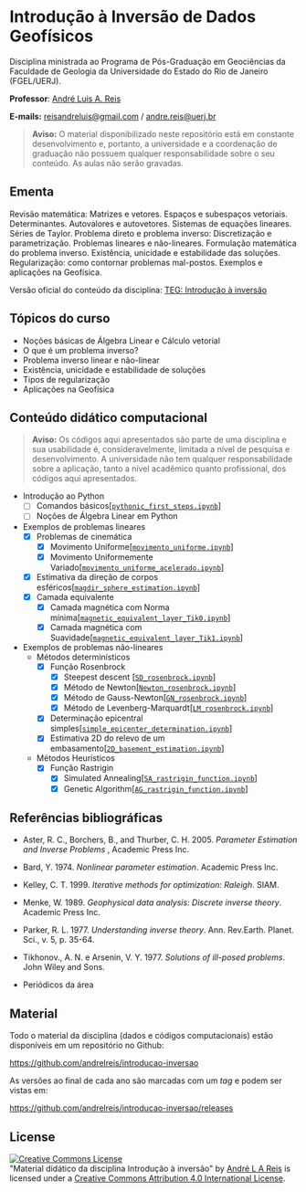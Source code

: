# Introdução à Inversão de Dados Geofísicos

Disciplina ministrada ao Programa de Pós-Graduação em Geociências da Faculdade de Geologia da Universidade do Estado do Rio de Janeiro (FGEL/UERJ).

**Professor**: [André Luis A. Reis](https://www.pinga-lab.org/people/andre.html)

**E-mails:** reisandreluis@gmail.com / andre.reis@uerj.br

>**Aviso:** O material disponibilizado neste repositório está em constante desenvolvimento e, portanto, a universidade e a coordenação de graduação não possuem qualquer responsabilidade sobre o seu conteúdo. As aulas não serão gravadas.

## Ementa

Revisão matemática: Matrizes e vetores. Espaços e subespaços vetoriais. Determinantes. Autovalores e autovetores. Sistemas de equações lineares. Séries de Taylor. Problema direto e problema inverso: Discretização e parametrização. Problemas lineares e não-lineares. Formulação matemática do problema inverso. Existência, unicidade e estabilidade das soluções. Regularização: como contornar
problemas mal-postos. Exemplos e aplicações na Geofísica.

Versão oficial do conteúdo da disciplina: [TEG: Introdução à inversão](https://www.fgel.uerj.br/site/wp-content/uploads/2021/05/Ementa_TEG_Introdu%c3%a7%c3%a3o-%c3%a0-invers%c3%a3o-de-dados-geof%c3%adsicos_Prof.-Andr%c3%a9-Luis-Reis.pdf)

## Tópicos do curso

* Noções básicas de Álgebra Linear e Cálculo vetorial
* O que é um problema inverso?
* Problema inverso linear e não-linear
* Existência, unicidade e estabilidade de soluções
* Tipos de regularização
* Aplicações na Geofísica

## Conteúdo didático computacional

>**Aviso:** Os códigos aqui apresentados são parte de uma disciplina e sua usabilidade é, consideravelmente, limitada a nível de pesquisa e desenvolvimento. A universidade não tem qualquer responsabilidade sobre a aplicação, tanto a nível acadêmico quanto profissional, dos códigos aqui apresentados.

- Introdução ao Python
  - [ ] Comandos básicos[[`pythonic_first_steps.ipynb`](https://github.com/andrelreis/introducao-inversao/blob/2023/1/Content/codes/First_steps_Python/1.%20pythonic_first_steps.ipynb)]
  - [ ] Noções de Álgebra Linear em Python

- Exemplos de problemas lineares
  - [x] Problemas de cinemática
    - [x] Movimento Uniforme[[`movimento_uniforme.ipynb`](Content/codes/Linear_inverse_problems/kinematic_problems/1.movimento_uniforme.ipynb)]
    - [x] Movimento Uniformemente Variado[[`movimento_uniforme_acelerado.ipynb`](Content/codes/Linear_inverse_problems/kinematic_problems/2.movimento_uniforme_acelerado.ipynb)]
  - [x] Estimativa da direção de corpos esféricos[[`magdir_sphere_estimation.ipynb`](Content/codes/Linear_inverse_problems/magnetization_direction_sphere/1.magdir_esfera_estimation.ipynb)]
  - [x] Camada equivalente
    - [x] Camada magnética com Norma mínima[[`magnetic_equivalent_layer_Tik0.ipynb`](Content/codes/Linear_inverse_problems/equivalent_layer/1.magnetic_equivalent_layer_Tik0.ipynb)]
    - [x] Camada magnética com Suavidade[[`magnetic_equivalent_layer_Tik1.ipynb`](Content/codes/Linear_inverse_problems/equivalent_layer/2.magnetic_equivalent_layer_Tik1.ipynb)]

- Exemplos de problemas não-lineares
  - Métodos determinísticos
    - [x] Função Rosenbrock
      - [x] Steepest descent [[`SD_rosenbrock.ipynb`](Content/codes/Non_linear_problems/Deterministic_methods/Rosenbrock_function/SD_rosenbrock.ipynb)]
      - [x] Método de Newton[[`Newton_rosenbrock.ipynb`](Content/codes/Non_linear_problems/Deterministic_methods/Rosenbrock_function/Newton_rosenbrock.ipynb)]
      - [x] Método de Gauss-Newton[[`GN_rosenbrock.ipynb`](Content/codes/Non_linear_problems/Deterministic_methods/Rosenbrock_function/GN_rosenbrock.ipynb)]
      - [x] Método de Levenberg-Marquardt[[`LM_rosenbrock.ipynb`](Content/codes/Non_linear_problems/Deterministic_methods/Rosenbrock_function/GN_rosenbrock.ipynb)]
    - [x] Determinação epicentral simples[[`simple_epicenter_determination.ipynb`](Content/codes/Non_linear_problems/Deterministic_methods/Epicentral_determination/simple_epicenter_estimation.ipynb)]
    - [x] Estimativa 2D do relevo de um embasamento[[`2D_basement_estimation.ipynb`](Content/codes/Non_linear_problems/Deterministic_methods/Basement_estimation/1.2D_basement_estimation.ipynb)]
  - Métodos Heurísticos
    - [x] Função Rastrigin
      - [x] Simulated Annealing[[`SA_rastrigin_function.ipynb`](Content/codes/Non_linear_problems/Heuristic_method/SA_rastrigin_function.ipynb)]
      - [x] Genetic Algorithm[[`AG_rastrigin_function.ipynb`](Content/codes/Non_linear_problems/Heuristic_method/AG_rastrigin_function.ipynb)]

## Referências bibliográficas

* Aster, R. C., Borchers, B., and Thurber, C. H. 2005. *Parameter Estimation and Inverse Problems* , Academic Press Inc.

* Bard, Y. 1974. *Nonlinear parameter estimation*. Academic Press Inc.

* Kelley, C. T. 1999. *Iterative methods for optimization: Raleigh*. SIAM.
* Menke, W. 1989. *Geophysical data analysis: Discrete inverse theory*. Academic Press Inc.

* Parker, R. L. 1977. *Understanding inverse theory*. Ann. Rev.Earth. Planet. Sci., v. 5, p. 35-64.

* Tikhonov., A. N. e Arsenin, V. Y. 1977. *Solutions of ill-posed problems*. John Wiley and Sons.

* Periódicos da área

## Material

Todo o material da disciplina (dados e códigos computacionais) estão disponíveis em um repositório no Github:

https://github.com/andrelreis/introducao-inversao

As versões ao final de cada ano são marcadas com um *tag* e podem ser vistas em:

https://github.com/andrelreis/introducao-inversao/releases


## License

<a rel="license" href="http://creativecommons.org/licenses/by/4.0/"><img alt="Creative Commons License" style="border-width:0" src="https://i.creativecommons.org/l/by/4.0/88x31.png" /></a><br /><span xmlns:dct="http://purl.org/dc/terms/" href="http://purl.org/dc/dcmitype/Text" property="dct:title" rel="dct:type">"Material didático da disciplina Introdução à inversão"</span>
by <a xmlns:cc="http://creativecommons.org/ns#" href="https://github.com/andrelreis/metodos-potenciais" property="cc:attributionName" rel="cc:attributionURL">André L A Reis</a> is licensed under a <a rel="license" href="http://creativecommons.org/licenses/by/4.0/">Creative Commons Attribution 4.0 International License</a>.
